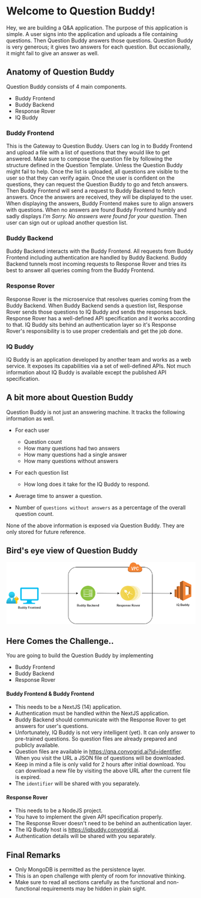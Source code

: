 # Welcome to Question Buddy!

Hey, we are building a Q&A application. The purpose of this application is simple. A user signs into the application and uploads a file containing questions. Then Question Buddy answers those questions. Question Buddy is very generous; it gives two answers for each question. But occasionally, it might fail to give an answer as well. 

## Anatomy of Question Buddy
Question Buddy consists of 4 main components. 

 - Buddy Frontend
 - Buddy Backend
 - Response Rover
 - IQ Buddy

###  Buddy Frontend 
This is the Gateway to Question Buddy. Users can log in to Buddy Frontend and upload a file with a list of questions that they would like to get answered. Make sure to compose the question file by following the structure defined in the Question Template. Unless the Question Buddy might fail to help. Once the list is uploaded, all questions are visible to the user so that they can verify again. Once the user is confident on the questions, they can request the Question Buddy to go and fetch answers. Then Buddy Frontend will send a request to Buddy Backend to fetch answers. Once the answers are received, they will be displayed to the user. When displaying the answers, Buddy Frontend makes sure to align answers with questions. When no answers are found Buddy Frontend humbly and sadly displays *I'm Sorry. No answers were found for your question*. Then user can sign out or upload another question list. 

###  Buddy Backend
Buddy Backend interacts with the Buddy Frontend. All requests from Buddy Frontend including authentication are handled by Buddy Backend. Buddy Backend tunnels most incoming requests to Response Rover and tries its best to answer all queries coming from the Buddy Frontend.


###  Response Rover
Response Rover is the microservice that resolves queries coming from the Buddy Backend. When Buddy Backend sends a question list, Response Rover sends those questions to IQ Buddy and sends the responses back. Response Rover has a well-defined API specification and it works according to that. IQ Buddy sits behind an authentication layer so it's Response Rover's responsibility is to use proper credentials and get the job done. 


### IQ Buddy 
IQ Buddy is an application developed by another team and works as a web service. It exposes its capabilities via a set of well-defined APIs. Not much information about IQ Buddy is available except the published API specification. 

## A bit more about Question Buddy
Question Buddy is not just an answering machine. It tracks the following information as well.
 - For each user 
    - Question count
    - How many questions had two answers
    - How many questions had a single answer
    - How many questions without answers

- For each question list
    - How long does it take for the IQ Buddy to respond.
- Average time to answer a question.
- Number of `questions without answers` as a percentage of the overall question count.

None of the above information is exposed via Question Buddy. They are only stored for future reference.


## Bird's eye view of Question Buddy
![Bird's Eye View](./sources/QuestionBuddy.png)


## Here Comes the Challenge..
You are going to build the Question Buddy by implementing 
- Buddy Frontend
- Buddy Backend
- Response Rover

####  Buddy Frontend & Buddy Frontend
- This needs to be a NextJS (14) application. 
- Authentication must be handled within the NextJS application. 
- Buddy Backend should communicate with the Response Rover to get answers for user's questions. 
- Unfortunately, IQ Buddy is not very intelligent (yet). It can only answer to pre-trained questions. So question files are already prepared and publicly available.
- Question files are available in https://qna.convogrid.ai?id=identifier. When you visit the URL a JSON file of questions will be downloaded.
- Keep in mind a file is only valid for 2 hours after initial download. You can download a new file by visiting the above URL after the current file is expired. 
- The `identifier` will be shared with you separately.

####  Response Rover
- This needs to be a NodeJS project. 
- You have to implement the given API specification properly. 
- The Response Rover doesn't need to be behind an authentication layer.
- The IQ Buddy host is https://iqbuddy.convogrid.ai. 
- Authentication details will be shared with you separately. 

## Final Remarks
- Only MongoDB is permitted as the persistence layer.
- This is an open challenge with plenty of room for innovative thinking. 
- Make sure to read all sections carefully as the functional and non-functional requirements may be hidden in plain sight. 